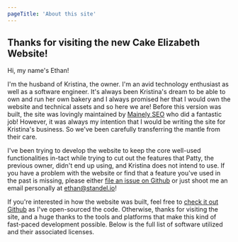 ```yaml
---
pageTitle: 'About this site'
---
```


## Thanks for visiting the new Cake Elizabeth Website!

Hi, my name's Ethan!

I'm the husband of Kristina, the owner. I'm an avid technology enthusiast as well as a software engineer. It's always 
been Kristina's dream to be able to own and run her own bakery and I always promised her that I would own the website
and technical assets and so here we are! Before this version was built, the site was lovingly maintained by 
[Mainely SEO](https://www.mainelyseo.com/) who did a fantastic job! However, it was always my intention that I would 
be writing the site for Kristina's business. So we've been carefully transferring the mantle from their care.

I've been trying to develop the website to keep the core well-used functionalities in-tact while trying to cut out
the features that Patty, the previous owner, didn't end up using, and Kristina does not intend to use. If you have a problem
with the website or find that a feature you've used in the past is missing, please either 
[file an issue on Github](https://github.com/EthanStandel/cakeelizabethdotcom/issues) or just shoot me an email personally at 
[ethan@standel.io](mailto:ethan@standel.io)!

If you're interested in how the website was built, feel free to [check it out Github](https://github.com/EthanStandel/cakeelizabethdotcom)
as I've open-sourced the code. Otherwise, thanks for visiting the site, and a huge thanks to the tools and platforms that make
this kind of fast-paced development possible. Below is the full list of software utilized and their associated licenses.
